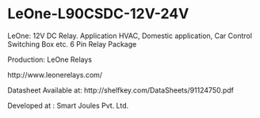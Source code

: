 # LeOne-L90CSDC-12V-24V
LeOne: 12V DC Relay. Application HVAC, Domestic application, Car Control Switching Box etc.
6 Pin Relay Package
<p>Production: LeOne Relays
<p>http://www.leonerelays.com/
<p>Datasheet Available at: http://shelfkey.com/DataSheets/91124750.pdf
<p>Developed at : Smart Joules Pvt. Ltd.
